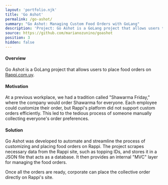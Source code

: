 ```yaml
---
layout: 'portfolio.njk'
title: 'Go Ashot'
permalink: /go-ashot/
summary: "Go Ashot: Managing Custom Food Orders with GoLang"
description: 'Project: Go Ashot is a GoLang project that allows users to place food orders on Rappi.com.uy'
source: https://github.com/marianozunino/goashot
position: 3
hidden: false
---
```

#### Overview

Go Ashot is a GoLang project that allows users to place food orders on [Rappi.com.uy](https://www.rappi.com.uy/).

#### Motivation

At a previous workplace, we had a tradition called "Shawarma Friday," where the company would order Shawarma for everyone. Each employee could customize their order, but Rappi's platform did not support custom orders efficiently. This led to the tedious process of someone manually collecting everyone's order preferences.

#### Solution

Go Ashot was developed to automate and streamline the process of customizing and placing food orders on Rappi. The project scrapes necessary data from the Rappi site, such as topping IDs, and stores it in a JSON file that acts as a database. It then provides an internal "MVC" layer for managing the food orders.

Once all the orders are ready, corporate can place the collective order directly on Rappi's site.

